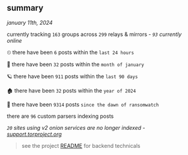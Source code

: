 
## summary
_january 11th, 2024_

currently tracking `163` groups across `299` relays & mirrors - _`93` currently online_

⏲ there have been `6` posts within the `last 24 hours`

🦈 there have been `32` posts within the `month of january`

🪐 there have been `911` posts within the `last 90 days`

🏚 there have been `32` posts within the `year of 2024`

🦕 there have been `9314` posts `since the dawn of ransomwatch`

there are `96` custom parsers indexing posts

_`20` sites using v2 onion services are no longer indexed - [support.torproject.org](https://support.torproject.org/onionservices/v2-deprecation/)_

> see the project [README](https://github.com/joshhighet/ransomwatch#ransomwatch--) for backend technicals
